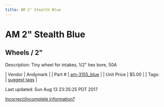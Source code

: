 ```yaml
---
title: AM 2" Stealth Blue
---
```


# AM 2" Stealth Blue
## Wheels / 2"
Description: 	Tiny wheel for intakes, 1/2" hex bore, 50A 

| Vendor | Andymark | 
| Part # | [am-3155_blue](http://www.andymark.com/product-p/am-3155_Blue.htm) | 
| Unit Price | $5.00 | 
| Tags: | [suggest tags](https://docs.google.com/forms/d/e/1FAIpQLSeWyY8v3RgOty-MyWmh9U0iivNYN_molChYyS-0U-o-kOAv_g/viewform) | 

Last updated: Sun Aug 13 23:35:25 PDT 2017

 [Incorrect/Incomplete information?](https://docs.google.com/forms/d/e/1FAIpQLSeWyY8v3RgOty-MyWmh9U0iivNYN_molChYyS-0U-o-kOAv_g/viewform)